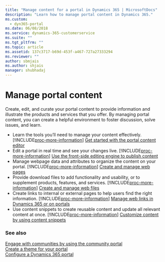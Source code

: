 ```yaml
---
title: "Manage content for a portal in Dynamics 365 | MicrosoftDocs"
description: "Learn how to manage portal content in Dynamics 365."
ms.custom:
  - dyn365-portal
ms.date: 06/08/2018
ms.service: dynamics-365-customerservice
ms.suite: ""
ms.tgt_pltfrm: ""
ms.topic: article
ms.assetid: 137c3717-b69d-453f-a467-727a27333294
ms.reviewer: ""
author: sbmjais
ms.author: shjais
manager: shubhadaj
---
```

# Manage portal content
Create, edit, and curate your portal content to provide information and illustrate the products and services that you offer. By managing portal content, you can create a helpful environment to foster discussion, solve issues, and learn.

- Learn the tools you’ll need to manage your content effectively. [!INCLUDE[proc-more-information](../includes/proc-more-information.md)] [Get started with the portal content editor](get-started-portal-content-editor.md)  
- Edit a portal in real time and see your changes live. [!INCLUDE[proc-more-information](../includes/proc-more-information.md)] [Use the front-side editing engine to publish content](publish-content-editing-engine.md)  
- Manage webpage data and attributes to organize the content on your portal. [!INCLUDE[proc-more-information](../includes/proc-more-information.md)] [Create and manage web pages](web-page.md)
- Provide download files to add functionality and usability, or to supplement products, features, and services. [!INCLUDE[proc-more-information](../includes/proc-more-information.md)] [Create and manage web files](web-files.md)
- Create links to internal or external pages to help users find the right information. [!INCLUDE[proc-more-information](../includes/proc-more-information.md)] [Manage web links in Dynamics 365 or on portals](manage-web-links.md)  
- Use content snippets to create reusable content and update all relevant content at once. [!INCLUDE[proc-more-information](../includes/proc-more-information.md)] [Customize content by using content snippets](customize-content-snippets.md)  

### See also

[Engage with communities by using the community portal](engage-with-communities.md)  
[Create a theme for your portal](create-theme.md)  
[Configure a Dynamics 365 portal](configure-portal.md)  


